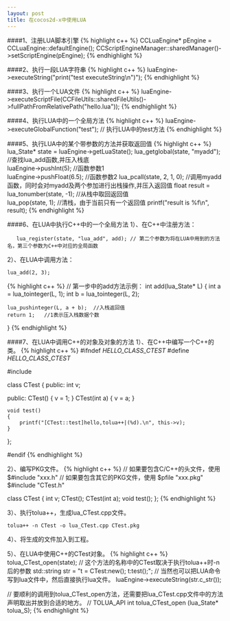 ```yaml
---
layout: post
title: 在cocos2d-x中使用LUA
---
```

####1、注册LUA脚本引擎
{% highlight c++ %}
CCLuaEngine* pEngine = CCLuaEngine::defaultEngine();
CCScriptEngineManager::sharedManager()->setScriptEngine(pEngine);
{% endhighlight %}


####2、执行一段LUA字符串
{% highlight c++ %}
luaEngine->executeString("print(\"test executeString\\n\")");
{% endhighlight %}


####3、执行一个LUA文件
{% highlight c++ %}
luaEngine->executeScriptFile(CCFileUtils::sharedFileUtils()->fullPathFromRelativePath("hello.lua"));
{% endhighlight %}


####4、执行LUA中的一个全局方法
{% highlight c++ %}
luaEngine->executeGlobalFunction("test");	// 执行LUA中的test方法
{% endhighlight %}


####5、执行LUA中的某个带参数的方法并获取返回值
{% highlight c++ %}
lua_State* state = luaEngine->getLuaState();
lua_getglobal(state, "myadd");	//查找lua_add函数,并压入栈底    
luaEngine->pushInt(5);		//函数参数1  
luaEngine->pushFloat(6.5);	//函数参数2
lua_pcall(state, 2, 1, 0);	//调用myadd函数，同时会对myadd及两个参加进行出栈操作,并压入返回值
float result = lua_tonumber(state, -1);	//从栈中取回返回值   
lua_pop(state, 1);	//清栈，由于当前只有一个返回值 
printf("result is %f\n", result);
{% endhighlight %}


####6、在LUA中执行C++中的一个全局方法
1）、在C++中注册方法：
        
       lua_register(state, "lua_add", add); // 第二个参数为将在LUA中用到的方法名，第三个参数为C++中对应的全局函数

2）、在LUA中调用方法：
    
    lua_add(2, 3);
	

{% highlight c++ %}
// 第一步中的add方法示例：
int add(lua_State* L)
{
    int a = lua_tointeger(L, 1);
    int b = lua_tointeger(L, 2);
	
	lua_pushinteger(L, a + b);	//入栈返回值
	return 1;	//1表示压入栈数据个数 
}
{% endhighlight %}
	
	
####7、在LUA中调用C++的对象及对象的方法
1）、在C++中编写一个C++的类。
{% highlight c++ %}
#ifndef _HELLO_CLASS_CTEST_
#define _HELLO_CLASS_CTEST_

#include <iostream>

class CTest
{
public:
	int v;
	
public:
	CTest() { v = 1; }
	CTest(int a) { v = a; }
	
	void test()
	{
		printf("[CTest::test]hello,tolua++|(%d).\n", this->v);
	}

};

#endif
{% endhighlight %}
		
2）、编写PKG文件。
{% highlight c++ %}
// 如果要包含C/C++的头文件，使用 $#include "xxx.h"
// 如果要包含其它的PKG文件，使用 $pfile "xxx.pkg"
$#include "CTest.h"

class CTest
{
	int v;
	CTest();
	CTest(int a);
	void test();
};
{% endhighlight %}
		
3）、执行tolua++，生成lua_CTest.cpp文件。
    
    tolua++ -n CTest -o lua_CTest.cpp CTest.pkg
		
4）、将生成的文件加入到工程。
	
5）、在LUA中使用C++的CTest对象。
{% highlight c++ %}
tolua_CTest_open(state); // 这个方法的名称中的CTest取决于执行tolua++时-n后的参数
std::string str = "t = CTest:new(); t:test();";  // 当然也可以把LUA命令写到lua文件中，然后直接执行lua文件。
luaEngine->executeString(str.c_str());

// 要顺利的调用到tolua_CTest_open方法，还需要把lua_CTest.cpp文件中的方法声明取出并放到合适的地方。
// TOLUA_API int  tolua_CTest_open (lua_State* tolua_S);
{% endhighlight %}


